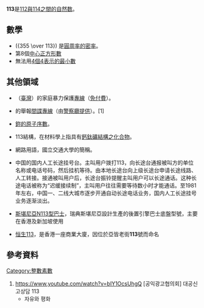 **113**是[112與](https://zh.wikipedia.org/wiki/112 "wikilink")[114之間的](https://zh.wikipedia.org/wiki/114 "wikilink")[自然数](../Page/自然数.md "wikilink")。

## 數學

  - \({355 \over 113}\)
    是[圓周率的](https://zh.wikipedia.org/wiki/圓周率 "wikilink")[密率](https://zh.wikipedia.org/wiki/密率 "wikilink")。
  - 第8個[中心正方形數](https://zh.wikipedia.org/wiki/中心正方形數 "wikilink")
  - 無法用[4個4表示的最小數](../Page/4個4.md "wikilink")

## 其他領域

  - （[臺灣](../Page/臺灣.md "wikilink")）的家庭暴力保護[專線](https://zh.wikipedia.org/wiki/專線 "wikilink")（[免付費](https://zh.wikipedia.org/wiki/免費 "wikilink")）。

  - 的舉報[間諜專線](https://zh.wikipedia.org/wiki/間諜 "wikilink")（由[警察廳提供](../Page/大韓民國警察廳.md "wikilink")）。\[1\]

  - [鉨的原子序數](https://zh.wikipedia.org/wiki/鉨 "wikilink")。

  - 113結構，在材料學上指具有[鈣鈦礦結構之化合物](../Page/鈣鈦礦.md "wikilink")。

  - 網路用語，國立交通大學的簡稱。

  - 中国的国内人工长途挂号台。主叫用户拨打113，向长途台通报被叫方的单位名称或电话号码，然后挂机等待。由本地长途台向上级长途台申请长途线路、人工转接。接通被叫用户后，长途台振铃提醒主叫用户可以长途通话。这种长途电话被称为“迟缓接续制”，主叫用户往往需要等待数小时才能通话。至1981年左右，中国一、二线大城市逐步开通自动长途电话业务，国内人工长途挂号业务逐渐淡出。

  - [斯堪尼亞N113型巴士](../Page/斯堪尼亞N113型巴士.md "wikilink")，瑞典斯堪尼亞設計生產的後置引擎巴士底盤型號，主要在香港及新加坡使用

  - [恒生113](https://zh.wikipedia.org/wiki/恒生113 "wikilink")，是香港一座商業大廈，因位於亞皆老街**113**號而命名

## 參考資料

[Category:整數素數](https://zh.wikipedia.org/wiki/Category:整數素數 "wikilink")

1.  <https://www.youtube.com/watch?v=bIY1OcsUhgQ> \[공익광고협의회\] 대공신고상담 113
    - 자유와 평화